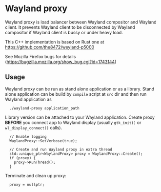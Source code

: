 # Wayland proxy

Wayland proxy is load balancer between Wayland compositor and Wayland client. It prevents Wayland client to be
disconnected by Wayland compositor if Wayland client is bussy or under heavy load.

This C++ implementation is based on Rust one at https://github.com/the8472/weyland-p5000

See Mozilla Firefox bugs for details (https://bugzilla.mozilla.org/show_bug.cgi?id=1743144)

## Usage

Wayland proxy can be run as stand alone application or as a library. Stand alone application can be build
by `compile` script at `src` dir and then run Wayland application as

```
  ./wayland-proxy application_path
```

Library version can be attached to your Wayland application.
Create proxy **BEFORE** you connect app to Wayland display (usually `gtk_init()` or `wl_display_connect()` calls).

```
  // Enable logging
  WaylandProxy::SetVerbose(true);

  // Create and run Wayland proxy in extra thread
  std::unique_ptr<WaylandProxy> proxy = WaylandProxy::Create();
  if (proxy) {    
    proxy->RunThread();
  }
```

Terminate and clean up proxy:

```
  proxy = nullptr;
```

